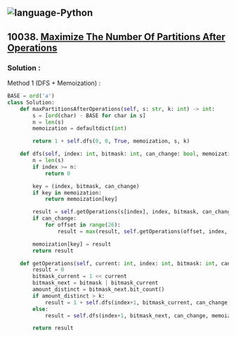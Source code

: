 ![language-Python](https://img.shields.io/badge/Python-ffd43b?style=for-the-badge&logo=PYTHON)
---

## 10038. [Maximize The Number Of Partitions After Operations](https://leetcode.com/problems/maximize-the-number-of-partitions-after-operations)

### Solution :

Method 1 (DFS + Memoization) :
```python
BASE = ord('a')
class Solution:
    def maxPartitionsAfterOperations(self, s: str, k: int) -> int:
        s = [ord(char) - BASE for char in s]
        n = len(s)
        memoization = defaultdict(int)

        return 1 + self.dfs(0, 0, True, memoization, s, k)

    def dfs(self, index: int, bitmask: int, can_change: bool, memoization, s, k) -> int:
        n = len(s)
        if index >= n:
            return 0

        key = (index, bitmask, can_change)
        if key in memoization:
            return memoization[key]

        result = self.getOperations(s[index], index, bitmask, can_change, memoization, s, k)
        if can_change:
            for offset in range(26):
                result = max(result, self.getOperations(offset, index, bitmask, not can_change, memoization, s, k))

        memoization[key] = result
        return result

    def getOperations(self, current: int, index: int, bitmask: int, can_change: bool, memoization, s, k) -> int:
        result = 0
        bitmask_current = 1 << current
        bitmask_next = bitmask | bitmask_current
        amount_distinct = bitmask_next.bit_count()
        if amount_distinct > k:
            result = 1 + self.dfs(index+1, bitmask_current, can_change, memoization, s, k)
        else:
            result = self.dfs(index+1, bitmask_next, can_change, memoization, s, k)

        return result
```
